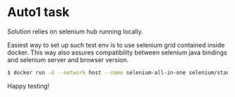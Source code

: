 # Auto1 task

Solution relies on selenium hub running locally.

Easiest way to set up such test env is to use selenium grid contained inside docker.
This way also assures compatibility between selenium java bindings and selenium server and browser version. 

```sh
$ docker run -d --network host --name selenium-all-in-one selenium/standalone-chrome-debug:3.14.0-dubnium
```

Happy testing!